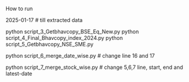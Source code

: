 How to run

2025-01-17 # till extracted data


python script_3_Getbhavcopy_BSE_Eq_New.py
python script_4_Final_Bhavcopy_index_2024.py
python script_5_Getbhavcopy_NSE_SME.py

python script_6_merge_date_wise.py # change line 16 and 17

python script_7_merge_stock_wise.py # change 5,6,7 line, start, end and latest-date
